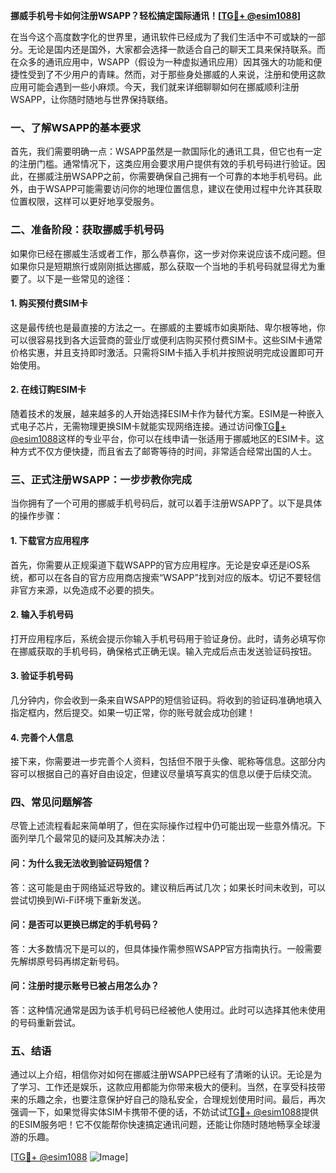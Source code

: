 **挪威手机号卡如何注册WSAPP？轻松搞定国际通讯！[[TG💪+ @esim1088](https://t.me/s/esim1088)]**

在当今这个高度数字化的世界里，通讯软件已经成为了我们生活中不可或缺的一部分。无论是国内还是国外，大家都会选择一款适合自己的聊天工具来保持联系。而在众多的通讯应用中，WSAPP（假设为一种虚拟通讯应用）因其强大的功能和便捷性受到了不少用户的青睐。然而，对于那些身处挪威的人来说，注册和使用这款应用可能会遇到一些小麻烦。今天，我们就来详细聊聊如何在挪威顺利注册WSAPP，让你随时随地与世界保持联络。

### **一、了解WSAPP的基本要求**

首先，我们需要明确一点：WSAPP虽然是一款国际化的通讯工具，但它也有一定的注册门槛。通常情况下，这类应用会要求用户提供有效的手机号码进行验证。因此，在挪威注册WSAPP之前，你需要确保自己拥有一个可靠的本地手机号码。此外，由于WSAPP可能需要访问你的地理位置信息，建议在使用过程中允许其获取位置权限，这样可以更好地享受服务。

### **二、准备阶段：获取挪威手机号码**

如果你已经在挪威生活或者工作，那么恭喜你，这一步对你来说应该不成问题。但如果你只是短期旅行或刚刚抵达挪威，那么获取一个当地的手机号码就显得尤为重要了。以下是一些常见的途径：

#### **1. 购买预付费SIM卡**
这是最传统也是最直接的方法之一。在挪威的主要城市如奥斯陆、卑尔根等地，你可以很容易找到各大运营商的营业厅或便利店购买预付费SIM卡。这些SIM卡通常价格实惠，并且支持即时激活。只需将SIM卡插入手机并按照说明完成设置即可开始使用。

#### **2. 在线订购ESIM卡**
随着技术的发展，越来越多的人开始选择ESIM卡作为替代方案。ESIM是一种嵌入式电子芯片，无需物理更换SIM卡就能实现网络连接。通过访问像[TG💪+ @esim1088](https://t.me/s/esim1088)这样的专业平台，你可以在线申请一张适用于挪威地区的ESIM卡。这种方式不仅方便快捷，而且省去了邮寄等待的时间，非常适合经常出国的人士。

### **三、正式注册WSAPP：一步步教你完成**

当你拥有了一个可用的挪威手机号码后，就可以着手注册WSAPP了。以下是具体的操作步骤：

#### **1. 下载官方应用程序**
首先，你需要从正规渠道下载WSAPP的官方应用程序。无论是安卓还是iOS系统，都可以在各自的官方应用商店搜索“WSAPP”找到对应的版本。切记不要轻信非官方来源，以免造成不必要的损失。

#### **2. 输入手机号码**
打开应用程序后，系统会提示你输入手机号码用于验证身份。此时，请务必填写你在挪威获取的手机号码，确保格式正确无误。输入完成后点击发送验证码按钮。

#### **3. 验证手机号码**
几分钟内，你会收到一条来自WSAPP的短信验证码。将收到的验证码准确地填入指定框内，然后提交。如果一切正常，你的账号就会成功创建！

#### **4. 完善个人信息**
接下来，你需要进一步完善个人资料，包括但不限于头像、昵称等信息。这部分内容可以根据自己的喜好自由设定，但建议尽量填写真实的信息以便于后续交流。

### **四、常见问题解答**

尽管上述流程看起来简单明了，但在实际操作过程中仍可能出现一些意外情况。下面列举几个最常见的疑问及其解决办法：

#### **问：为什么我无法收到验证码短信？**
答：这可能是由于网络延迟导致的。建议稍后再试几次；如果长时间未收到，可以尝试切换到Wi-Fi环境下重新发送。

#### **问：是否可以更换已绑定的手机号码？**
答：大多数情况下是可以的，但具体操作需参照WSAPP官方指南执行。一般需要先解绑原号码再绑定新号码。

#### **问：注册时提示账号已被占用怎么办？**
答：这种情况通常是因为该手机号码已经被他人使用过。此时可以选择其他未使用的号码重新尝试。

### **五、结语**

通过以上介绍，相信你对如何在挪威注册WSAPP已经有了清晰的认识。无论是为了学习、工作还是娱乐，这款应用都能为你带来极大的便利。当然，在享受科技带来的乐趣之余，也要注意保护好自己的隐私安全，合理规划使用时间。最后，再次强调一下，如果觉得实体SIM卡携带不便的话，不妨试试[TG💪+ @esim1088](https://t.me/s/esim1088)提供的ESIM服务吧！它不仅能帮你快速搞定通讯问题，还能让你随时随地畅享全球漫游的乐趣。

[[TG💪+ @esim1088](https://t.me/s/esim1088) ![Image](https://i.postimg.cc/4NQfJmqS/Snipaste-2025-05-13-00-14-12.png)]